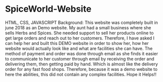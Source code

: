 # SpiceWorld-Website
HTML, CSS, JAVASCRIPT
Background:
This website was completely built in june 2018 as an Demo website. 
My aunt had a small business where she sells Herbs and Spices. She needed support to sell her products online to get large orders and reach out to her customers. Therefore, I have asked I can help her and built this DEMO website in order to show her, how her website would actually look like and what are facilities she can have. 
The method of payment and order was done through email as she finds it easier to communicate to her customer through email by receiving the order and delivering them, then getting paid by hand. Which is almost like the delivery order for any fast food shops. 
Therefore, because it was a demo website to here the abilities, this did not contain any complex facilities. 
Hope it Helps!!
